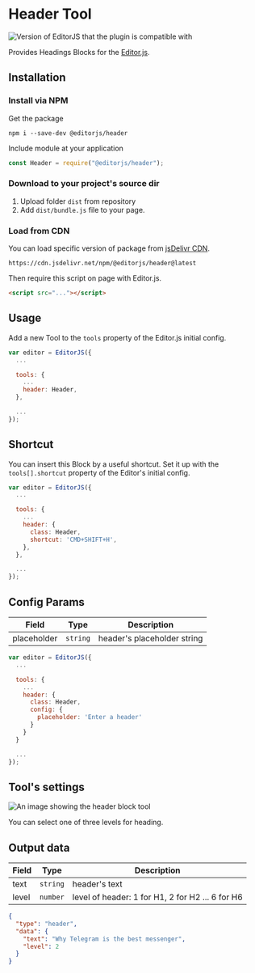 # Header Tool

![Version of EditorJS that the plugin is compatible with](https://badgen.net/badge/Editor.js/v2.0/blue)

Provides Headings Blocks for the [Editor.js](https://ifmo.su/editor).

## Installation

### Install via NPM

Get the package

```shell
npm i --save-dev @editorjs/header
```

Include module at your application

```javascript
const Header = require("@editorjs/header");
```

### Download to your project's source dir

1. Upload folder `dist` from repository
2. Add `dist/bundle.js` file to your page.

### Load from CDN

You can load specific version of package from [jsDelivr CDN](https://www.jsdelivr.com/package/npm/@editorjs/header).

`https://cdn.jsdelivr.net/npm/@editorjs/header@latest`

Then require this script on page with Editor.js.

```html
<script src="..."></script>
```

## Usage

Add a new Tool to the `tools` property of the Editor.js initial config.

```javascript
var editor = EditorJS({
  ...

  tools: {
    ...
    header: Header,
  },

  ...
});
```

## Shortcut

You can insert this Block by a useful shortcut. Set it up with the `tools[].shortcut` property of the Editor's initial config.

```javascript
var editor = EditorJS({
  ...

  tools: {
    ...
    header: {
      class: Header,
      shortcut: 'CMD+SHIFT+H',
    },
  },

  ...
});
```

## Config Params

| Field       | Type     | Description                 |
| ----------- | -------- | --------------------------- |
| placeholder | `string` | header's placeholder string |

```javascript
var editor = EditorJS({
  ...

  tools: {
    ...
    header: {
      class: Header,
      config: {
        placeholder: 'Enter a header'
      }
    }
  }

  ...
});
```

## Tool's settings

![An image showing the header block tool](https://capella.pics/5ef43c5b-441f-48bd-9b53-854f57f8161b.jpg)

You can select one of three levels for heading.

## Output data

| Field | Type     | Description                                      |
| ----- | -------- | ------------------------------------------------ |
| text  | `string` | header's text                                    |
| level | `number` | level of header: 1 for H1, 2 for H2 ... 6 for H6 |

```json
{
  "type": "header",
  "data": {
    "text": "Why Telegram is the best messenger",
    "level": 2
  }
}
```
